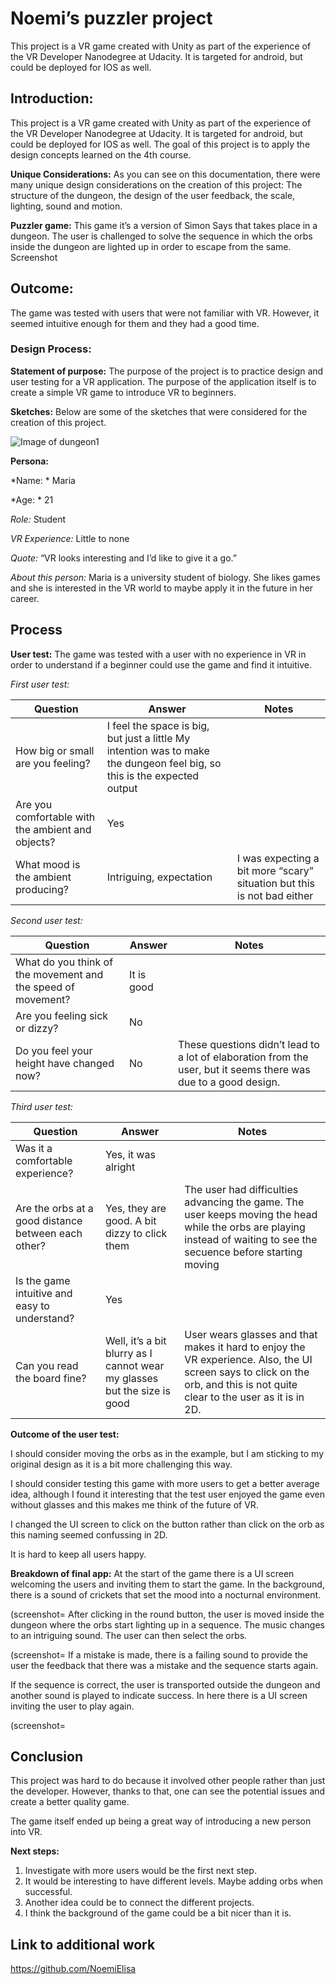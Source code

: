 # Noemi’s puzzler project
This project is a VR game created with Unity as part of the experience of the VR Developer Nanodegree at Udacity. It is targeted for android, but could be deployed for IOS as well.

## Introduction:
This project is a VR game created with Unity as part of the experience of the VR Developer Nanodegree at Udacity. It is targeted for android, but could be deployed for IOS as well. The goal of this project is to apply the design concepts learned on the 4th course.

**Unique Considerations:**
As you can see on this documentation, there were many unique design considerations on the creation of this project: The structure of the dungeon, the design of the user feedback, the scale, lighting, sound and motion.

**Puzzler game:**
This game it’s a version of Simon Says that takes place in a dungeon. The user is challenged to solve the sequence in which the orbs inside the dungeon are lighted up in order to escape from the same.
Screenshot

## Outcome:
The game was tested with users that were not familiar with VR. However, it seemed intuitive enough for them and they had a good time. 

### Design Process:

**Statement of purpose:**
The purpose of the project is to practice design and user testing for a VR application. The purpose of the application itself is to create a simple VR game to introduce VR to beginners. 

**Sketches:**
Below are some of the sketches that were considered for the creation of this project.

![Image of dungeon1](https://github.com/NoemiElisa/VR_Puzzler/documentation/sketch1.png)


**Persona:**

*Name: * Maria

*Age: * 21

*Role:* Student

*VR Experience:* Little to none

*Quote:* “VR looks interesting and I’d like to give it a go.”

*About this person:* Maria is a university student of biology. She likes games and she is interested in the VR world to maybe apply it in the future in her career.

## Process 
**User test:** 
The game was tested with a user with no experience in VR in order to understand if a beginner could use the game and find it intuitive.

*First user test:*

| Question  | Answer | Notes |
| ------------- | ------------- | ------------- |
| How big or small are you feeling?   | I feel the space is big, but just a little	My intention was to make the dungeon feel big, so this is the expected output  |   |
| Are you comfortable with the ambient and objects?  | Yes  |   |
| What mood is the ambient producing?  | Intriguing, expectation  |  I was expecting a bit more “scary” situation but this is not bad either |
		
*Second user test:*

| Question  | Answer | Notes |
| ------------- | ------------- | ------------- |
| What do you think of the movement and the speed of movement?   | It is good	|   |
| Are you feeling sick or dizzy? | No  |   |
| Do you feel your height have changed now? | No  |  These questions didn’t lead to a lot of elaboration from the user, but it seems there was due to a good design. |

*Third user test:*

| Question  | Answer | Notes |
| ------------- | ------------- | ------------- |
| Was it a comfortable experience?  | Yes, it was alright	|   |
| Are the orbs at a good distance between each other? | Yes, they are good. A bit dizzy to click them | The user had difficulties advancing the game. The user keeps moving the head while the orbs are playing instead of waiting to see the secuence before starting moving |
| Is the game intuitive and easy to understand? | Yes  |   |
| Can you read the board fine? | Well, it’s a bit blurry as I cannot wear my glasses but the size is good  | User wears glasses and that makes it hard to enjoy the VR experience. Also, the UI screen says to click on the orb, and this is not quite clear to the user as it is in 2D. |

**Outcome of the user test:** 

I should consider moving the orbs as in the example, but I am sticking to my original design as it is a bit more challenging this way. 

I should consider testing this game with more users to get a better average idea, although I found it interesting that the test user enjoyed the game even without glasses and this makes me think of the future of VR. 

I changed the UI screen to click on the button rather than click on the orb as this naming seemed confussing in 2D.

It is hard to keep all users happy.

**Breakdown of final app:**
At the start of the game there is a UI screen welcoming the users and inviting them to start the game. In the background, there is a sound of crickets that set the mood into a nocturnal environment.

(screenshot=
After clicking in the round button, the user is moved inside the dungeon where the orbs start lighting up in a sequence. The music changes to an intriguing sound. The user can then select the orbs. 

(screenshot=
If a mistake is made, there is a failing sound to provide the user the feedback that there was a mistake and the sequence starts again.

If the sequence is correct, the user is transported outside the dungeon and another sound is played to indicate success. In here there is a UI screen inviting the user to play again.

(screenshot=

## Conclusion
This project was hard to do because it involved other people rather than just the developer. However, thanks to that, one can see the potential issues and create a better quality game.

The game itself ended up being a great way of introducing a new person into VR.

**Next steps:**

1. Investigate with more users would be the first next step.
2. It would be interesting to have different levels. Maybe adding orbs when successful.
3. Another idea could be to connect the different projects.
4. I think the background of the game could be a bit nicer than it is.

## Link to additional work
https://github.com/NoemiElisa

